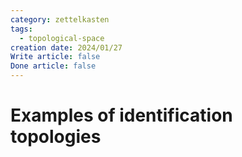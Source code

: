 ```yaml
---
category: zettelkasten
tags:
  - topological-space
creation date: 2024/01/27
Write article: false
Done article: false
---
```

# Examples of identification topologies





